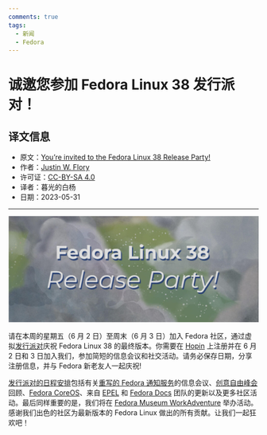 ```yaml
---
comments: true
tags:
  - 新闻
  - Fedora
---
```


# 诚邀您参加 Fedora Linux 38 发行派对！

## 译文信息

- 原文：[You’re invited to the Fedora Linux 38 Release Party!](https://fedoramagazine.org/youre-invited-to-the-fedora-linux-38-release-party/)
- 作者：[Justin W. Flory](https://fedoramagazine.org/author/jflory7/)
- 许可证：[CC-BY-SA 4.0](http://creativecommons.org/licenses/by-sa/4.0/)
- 译者：暮光的白杨
- 日期：2023-05-31

----

![cover](./images/2023-05/f38-release-party-1024x433.jpg)

请在本周的星期五（6 月 2 日）至周末（6 月 3 日）加入 Fedora 社区，通过虚拟[发行派对][party]庆祝 Fedora Linux 38 的最终版本。你需要在 [Hopin] 上注册并在 6 月 2 日和 3 日加入我们，参加简短的信息会议和社交活动。请务必保存日期，分享注册信息，并与 Fedora 新老友人一起庆祝!

[party]: https://communityblog.fedoraproject.org/tag/release-parties/
[Hopin]: https://hopin.com/events/fedora-linux-38-release-party

[发行派对的日程安排][Schedule]包括有关[重写的 Fedora 通知服务][notifications]的信息会议、[创意自由峰会][cfs]回顾、[Fedora CoreOS][coreos]、来自 [EPEL] 和 [Fedora Docs][doc] 团队的更新以及更多社区活动。最后同样重要的是，我们将在 [Fedora Museum WorkAdventure][museum] 举办活动。感谢我们出色的社区为最新版本的 Fedora Linux 做出的所有贡献。让我们一起狂欢吧！

[Schedule]: https://fedoraproject.org/wiki/Fedora_Linux_38_Release_Party_Schedule
[notifications]: https://notifications.fedoraproject.org/
[cfs]: https://creativefreedomsummit.com/
[coreos]: https://fedoraproject.org/coreos/
[EPEL]: https://docs.fedoraproject.org/en-US/epel/
[doc]: https://docs.fedoraproject.org/en-US/docs/
[museum]: https://play.workadventu.re/@/mindshare-committee/nestwithfedora/fedoramuseum
